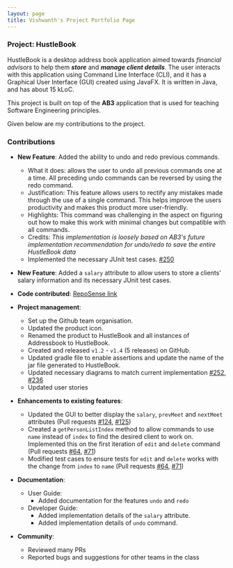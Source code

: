 ```yaml
---
layout: page
title: Vishwanth's Project Portfolio Page
---
```


### Project: HustleBook

HustleBook is a desktop address book application aimed towards *financial advisors* to help them ***store*** and ***manage client details***. 
The user interacts with this application using Command Line Interface (CLI), and it has a Graphical User Interface (GUI) created using JavaFX. It is written in Java, and has about 15 kLoC.

This project is built on top of the **AB3** application that is used for teaching Software Engineering principles.

Given below are my contributions to the project.

### Contributions
* **New Feature**: Added the ability to undo and redo previous commands.
    * What it does: allows the user to undo all previous commands one at a time. All preceding undo commands can be reversed by using the redo command.
    * Justification: This feature allows users to rectify any mistakes made through the use of a single command. This helps improve the users productivity and makes this product more user-friendly. 
    * Highlights: This command was challenging in the aspect on figuring out how to make this work with minimal changes but compatible with all commands. 
    * Credits: *This implementation is loosely based on AB3's future implementation recommendation for undo/redo to save the entire HustleBook data*
    * Implemented the necessary JUnit test cases. [\#250](https://github.com/AY2122S2-CS2103T-W15-2/tp/pull/250)


* **New Feature**: Added a `salary` attribute to allow users to store a clients' salary information and its necessary JUnit test cases. 


* **Code contributed**: [RepoSense link](https://nus-cs2103-ay2122s2.github.io/tp-dashboard/?search=vishwanth2210&breakdown=true&sort=groupTitle&sortWithin=title&since=2022-02-18&timeframe=commit&mergegroup=&groupSelect=groupByRepos&checkedFileTypes=docs~functional-code~test-code~other)


* **Project management**:
    * Set up the Github team organisation.
    * Updated the product icon.
    * Renamed the product to HustleBook and all instances of Addressbook to HustleBook.
    * Created and released `v1.2` - `v1.4` (5 releases) on GitHub.
    * Updated gradle file to enable assertions and update the name of the jar file generated to HustleBook.
    * Updated necessary diagrams to match current implementation [\#252](https://github.com/AY2122S2-CS2103T-W15-2/tp/pull/252), [\#236](https://github.com/AY2122S2-CS2103T-W15-2/tp/pull/236)
    * Updated user stories


* **Enhancements to existing features**:
    * Updated the GUI to better display the `salary`, `prevMeet` and `nextMeet` attributes (Pull requests [\#124](https://github.com/AY2122S2-CS2103T-W15-2/tp/pull/124), [\#125](https://github.com/AY2122S2-CS2103T-W15-2/tp/pull/125))
    * Created a `getPersonListIndex` method to allow commands to use `name` instead of `index` to find the desired client to work on. Implemented this on the first iteration of `edit` and `delete` command (Pull requests [\#64](https://github.com/AY2122S2-CS2103T-W15-2/tp/pull/64), [\#71](https://github.com/AY2122S2-CS2103T-W15-2/tp/pull/71))
    * Modified test cases to ensure tests for `edit` and `delete` works with the change from `index` to `name` (Pull requests [\#64](https://github.com/AY2122S2-CS2103T-W15-2/tp/pull/64), [\#71](https://github.com/AY2122S2-CS2103T-W15-2/tp/pull/71))


* **Documentation**:
    * User Guide:
        * Added documentation for the features `undo` and `redo` 
    * Developer Guide:
        * Added implementation details of the `salary` attribute.
        * Added implementation details of `undo` command.


* **Community**:
    * Reviewed many PRs
    * Reported bugs and suggestions for other teams in the class
